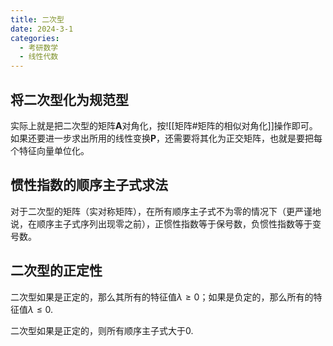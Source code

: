 ```yaml
---
title: 二次型
date: 2024-3-1
categories:
  - 考研数学
  - 线性代数
---
```


## 将二次型化为规范型

实际上就是把二次型的矩阵$\boldsymbol A$对角化，按![[矩阵#矩阵的相似对角化]]操作即可。如果还要进一步求出所用的线性变换$\boldsymbol P$，还需要将其化为正交矩阵，也就是要把每个特征向量单位化。

## 惯性指数的顺序主子式求法

对于二次型的矩阵（实对称矩阵），在所有顺序主子式不为零的情况下（更严谨地说，在顺序主子式序列出现零之前），正惯性指数等于保号数，负惯性指数等于变号数。

## 二次型的正定性

二次型如果是正定的，那么其所有的特征值$\lambda\geq0$；如果是负定的，那么所有的特征值$\lambda\leq0$.

二次型如果是正定的，则所有顺序主子式大于0.
